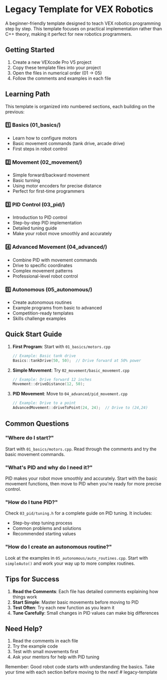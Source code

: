 # Legacy Template for VEX Robotics

A beginner-friendly template designed to teach VEX robotics programming step by step. This template focuses on practical implementation rather than C++ theory, making it perfect for new robotics programmers.

## Getting Started

1. Create a new VEXcode Pro V5 project
2. Copy these template files into your project
3. Open the files in numerical order (01 → 05)
4. Follow the comments and examples in each file

## Learning Path

This template is organized into numbered sections, each building on the previous:

### 1️⃣ Basics (01_basics/)
- Learn how to configure motors
- Basic movement commands (tank drive, arcade drive)
- First steps in robot control

### 2️⃣ Movement (02_movement/)
- Simple forward/backward movement
- Basic turning
- Using motor encoders for precise distance
- Perfect for first-time programmers

### 3️⃣ PID Control (03_pid/)
- Introduction to PID control
- Step-by-step PID implementation
- Detailed tuning guide
- Make your robot move smoothly and accurately

### 4️⃣ Advanced Movement (04_advanced/)
- Combine PID with movement commands
- Drive to specific coordinates
- Complex movement patterns
- Professional-level robot control

### 5️⃣ Autonomous (05_autonomous/)
- Create autonomous routines
- Example programs from basic to advanced
- Competition-ready templates
- Skills challenge examples

## Quick Start Guide

1. **First Program**: Start with `01_basics/motors.cpp`
   ```cpp
   // Example: Basic tank drive
   Basics::tankDrive(50, 50);  // Drive forward at 50% power
   ```

2. **Simple Movement**: Try `02_movement/basic_movement.cpp`
   ```cpp
   // Example: Drive forward 12 inches
   Movement::driveDistance(12, 50);
   ```

3. **PID Movement**: Move to `04_advanced/pid_movement.cpp`
   ```cpp
   // Example: Drive to a point
   AdvancedMovement::driveToPoint(24, 24);  // Drive to (24,24)
   ```

## Common Questions

### "Where do I start?"
Start with `01_basics/motors.cpp`. Read through the comments and try the basic movement commands.

### "What's PID and why do I need it?"
PID makes your robot move smoothly and accurately. Start with the basic movement functions, then move to PID when you're ready for more precise control.

### "How do I tune PID?"
Check `03_pid/tuning.h` for a complete guide on PID tuning. It includes:
- Step-by-step tuning process
- Common problems and solutions
- Recommended starting values

### "How do I create an autonomous routine?"
Look at the examples in `05_autonomous/auto_routines.cpp`. Start with `simpleAuto()` and work your way up to more complex routines.

## Tips for Success

1. **Read the Comments**: Each file has detailed comments explaining how things work
2. **Start Simple**: Master basic movements before moving to PID
3. **Test Often**: Try each new function as you learn it
4. **Tune Carefully**: Small changes in PID values can make big differences

## Need Help?

1. Read the comments in each file
2. Try the example code
3. Test with small movements first
4. Ask your mentors for help with PID tuning

Remember: Good robot code starts with understanding the basics. Take your time with each section before moving to the next!
#   l e g a c y - t e m p l a t e  
 